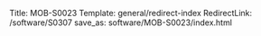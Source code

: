 Title: MOB-S0023
Template: general/redirect-index
RedirectLink: /software/S0307
save_as: software/MOB-S0023/index.html